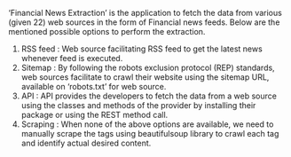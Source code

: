 ‘Financial News Extraction’ is the application to fetch the data from various (given 22) web sources in the form of Financial news feeds. Below are the mentioned possible options to perform the extraction.
1.	RSS feed	: Web source facilitating RSS feed to get the latest news whenever feed is executed.
2.	Sitemap	: By following the robots exclusion protocol (REP) standards, web sources facilitate to crawl their website using the sitemap URL, available on ‘robots.txt’ for web source.
3.	API		: API provides the developers to fetch the data from a web source using the classes and methods of the provider by installing their package or using the REST method call.
4.	Scraping	: When none of the above options are available, we need to manually scrape the tags using beautifulsoup library to crawl each tag and identify actual desired content.

